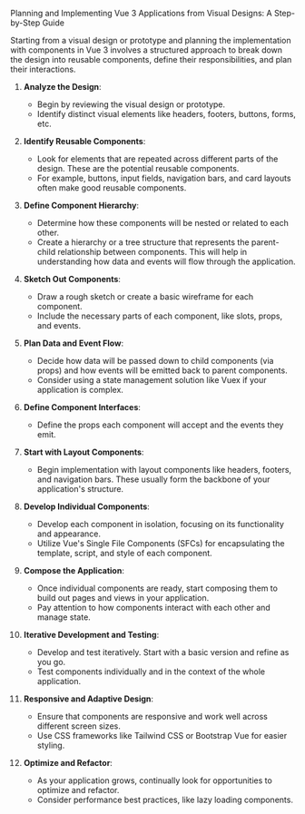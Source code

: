 Planning and Implementing Vue 3 Applications from Visual Designs: A Step-by-Step Guide

Starting from a visual design or prototype and planning the implementation with components in Vue 3 involves a structured approach to break down the design into reusable components, define their responsibilities, and plan their interactions.

1. **Analyze the Design**:
   - Begin by reviewing the visual design or prototype.
   - Identify distinct visual elements like headers, footers, buttons, forms, etc.

2. **Identify Reusable Components**:
   - Look for elements that are repeated across different parts of the design. These are the potential reusable components.
   - For example, buttons, input fields, navigation bars, and card layouts often make good reusable components.

3. **Define Component Hierarchy**:
   - Determine how these components will be nested or related to each other.
   - Create a hierarchy or a tree structure that represents the parent-child relationship between components. This will help in understanding how data and events will flow through the application.

4. **Sketch Out Components**:
   - Draw a rough sketch or create a basic wireframe for each component.
   - Include the necessary parts of each component, like slots, props, and events.

5. **Plan Data and Event Flow**:
   - Decide how data will be passed down to child components (via props) and how events will be emitted back to parent components.
   - Consider using a state management solution like Vuex if your application is complex.

6. **Define Component Interfaces**:
   - Define the props each component will accept and the events they emit.
     
7. **Start with Layout Components**:
   - Begin implementation with layout components like headers, footers, and navigation bars. These usually form the backbone of your application's structure.

8. **Develop Individual Components**:
   - Develop each component in isolation, focusing on its functionality and appearance.
   - Utilize Vue's Single File Components (SFCs) for encapsulating the template, script, and style of each component.

9. **Compose the Application**:
   - Once individual components are ready, start composing them to build out pages and views in your application.
   - Pay attention to how components interact with each other and manage state.

10. **Iterative Development and Testing**:
    - Develop and test iteratively. Start with a basic version and refine as you go.
    - Test components individually and in the context of the whole application.

11. **Responsive and Adaptive Design**:
    - Ensure that components are responsive and work well across different screen sizes.
    - Use CSS frameworks like Tailwind CSS or Bootstrap Vue for easier styling.

12. **Optimize and Refactor**:
    - As your application grows, continually look for opportunities to optimize and refactor.
    - Consider performance best practices, like lazy loading components.
